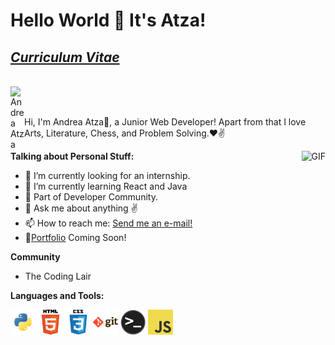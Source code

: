 # Hello World 👋 It's Atza! <!--insert portfolio--> 

  ## [_Curriculum Vitae_](https://github.com/Atza94/Atza94/files/12929486/ATZA.ANDREA.CV.JD.pdf)
<br/>

<a href="https://www.linkedin.com/in/andrea-atza-5ab519102/">
<img align="left" alt="Andrea Atza" width="22px" src="https://cdn.jsdelivr.net/npm/simple-icons@v3/icons/linkedin.svg" />
</a>
<br />

<br />

Hi, I'm Andrea Atza🙌, a Junior Web Developer! Apart from that I love Arts, Literature, Chess, and Problem Solving.❤✌ 


<img align="right" alt="GIF" src="https://media.giphy.com/media/USV0ym3bVWQJJmNu3N/giphy.gif" />


**Talking about Personal Stuff:**

- 🔭 I’m currently looking for an internship.
- 🌱 I’m currently learning React and Java
- 👯 Part of Developer Community.
- 💬 Ask me about anything ✌
- 📫 How to reach me: <a href="mailto:atzadevops@gmail.com">Send me an e-mail!<a/> 
- 📝[Portfolio]() Coming Soon!
<!-- - ✨ I can draw too.[ArtGallery]() -->



**Community**
- The Coding Lair

**Languages and Tools:**


<code><img height="40" src="https://raw.githubusercontent.com/github/explore/80688e429a7d4ef2fca1e82350fe8e3517d3494d/topics/python/python.png"></code>
<code><img height="40" src="https://raw.githubusercontent.com/github/explore/80688e429a7d4ef2fca1e82350fe8e3517d3494d/topics/html/html.png?size=48"></code>
<code><img height="40" src="https://raw.githubusercontent.com/github/explore/80688e429a7d4ef2fca1e82350fe8e3517d3494d/topics/css/css.png?size=48"></code>
<code><img height="40" src="https://raw.githubusercontent.com/github/explore/80688e429a7d4ef2fca1e82350fe8e3517d3494d/topics/git/git.png"></code>
<code><img height="40" src="https://raw.githubusercontent.com/github/explore/80688e429a7d4ef2fca1e82350fe8e3517d3494d/topics/terminal/terminal.png"></code>
<code><img height="40" src="https://raw.githubusercontent.com/github/explore/80688e429a7d4ef2fca1e82350fe8e3517d3494d/topics/javascript/javascript.png?size=48"></code>


